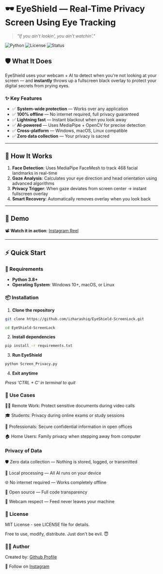 # 🕶️ EyeShield — Real-Time Privacy Screen Using Eye Tracking

> *"If you ain't lookin', you ain't watchin'."*

![Python](https://img.shields.io/badge/python-v3.8+-blue.svg)
![License](https://img.shields.io/badge/license-MIT-green.svg)
![Status](https://img.shields.io/badge/status-active-success.svg)

## 🛡️ What It Does

EyeShield uses your webcam + AI to detect when you're not looking at your screen — and **instantly** throws up a fullscreen black overlay to protect your digital secrets from prying eyes.

### ✨ Key Features

- ✅ **System-wide protection** — Works over any application
- ✅ **100% offline** — No internet required, full privacy guaranteed
- ✅ **Lightning fast** — Instant blackout when you look away
- ✅ **AI-powered** — Uses MediaPipe + OpenCV for precise detection
- ✅ **Cross-platform** — Windows, macOS, Linux compatible
- ✅ **Zero data collection** — Your privacy is sacred

---

## 🧠 How It Works

1. **Face Detection**: Uses MediaPipe FaceMesh to track 468 facial landmarks in real-time
2. **Gaze Analysis**: Calculates your eye direction and head orientation using advanced algorithms
3. **Privacy Trigger**: When gaze deviates from screen center → instant fullscreen overlay
4. **Smart Recovery**: Automatically removes overlay when you look back

---

## 🧪 Demo

📽️ **Watch it in action**: [Instagram Reel](https://www.instagram.com/reel/DMZ_gtyS2bC)

---

## ⚡ Quick Start

### 🔧 Requirements

- **Python 3.8+**
- **Operating System**: Windows 10+, macOS, or Linux

### 📦 Installation

1. **Clone the repository**
```bash
git clone https://github.com/izharashiq/EyeShield-ScreenLock.git
```

```bash
cd EyeShield-ScreenLock
```

2. **Install dependencies**

```bash
pip install -r requirements.txt
```

3. **Run EyeShield**

```bash
python Screen_Privacy.py
```

4. **Exit anytime**

*Press 'CTRL + C' in terminal to quit*

### 🎯 Use Cases

👨‍💻 Remote Work: Protect sensitive documents during video calls

🎓 Students: Privacy during online exams or study sessions

💼 Professionals: Secure confidential information in open offices

🏠 Home Users: Family privacy when stepping away from computer

### Privacy of Data

🛡️ Zero data collection — Nothing is stored, logged, or transmitted

📱 Local processing — All AI runs on your device

🌐 No internet required — Works completely offline

🔐 Open source — Full code transparency

👀 Webcam respect — Feed never leaves your machine

### 📄 License

MIT License - see LICENSE file for details.

Free to use, modify, distribute. Just don't be evil. 😇

### 👨‍💻 Author

Created by: [Github Profile](https://www.github.com/izharashiq)

🤝 Follow on [Instagram](https://www.instagram.com/i_izhar9?igsh=OWZ2MTZvbW9pbXE1)
